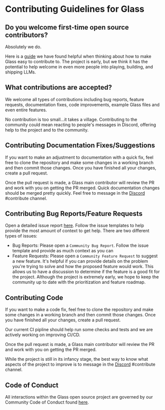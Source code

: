 # Contributing Guidelines for Glass

## Do you welcome first-time open source contributors?

Absolutely we do.

Here is a [guide](https://opensource.guide/how-to-contribute/) we have found helpful when thinking about how to make Glass easy to contribute to. The project is early, but we think it has the potential to help welcome in even more people into playing, building, and shipping LLMs.

## What contributions are accepted?

We welcome all types of contributions including bug reports, feature requests, documentation fixes, code improvements, example Glass files and even entire features.

No contribution is too small...it takes a village. Contributing to the community could mean reacting to people's messages in Discord, offering help to the project and to the community.

## Contributing Documentation Fixes/Suggestions

If you want to make an adjustment to documentation with a quick fix, feel free to clone the repository and make some changes in a working branch and then commit those changes. Once you have finished all your changes, create a pull request.

Once the pull request is made, a Glass main contributor will review the PR and work with you on getting the PR merged. Quick documentation changes should be merged pretty quickly. Feel free to message in the [Discord](https://discord.com/channels/1078745198575763526/1111788924499660830) #contribute channel.

## Contributing Bug Reports/Feature Requests

Open a detailed issue report [here](https://github.com/glass-lang/glass/issues). Follow the issue templates to help provide the most amount of context to get help. There are two different types of issues:

- Bug Reports: Please open a `Community Bug Report`. Follow the issue template and provide as much context as you can
- Feature Requests: Please open a `Community Feature Request` to suggest a new feature. It's helpful if you can provide details on the problem you're trying to solve and how the proposed feature would work. This allows us to have a discussion to determine if the feature is a good fit for the project. Although the project is extremely early, we hope to keep the community up to date with the prioritization and feature roadmap.

## Contributing Code

If you want to make a code fix, feel free to clone the repository and make some changes in a working branch and then commit those changes. Once you have finished all your changes, create a pull request.

Our current CI pipline should help run some checks and tests and we are actively working on improving CI/CD.

Once the pull request is made, a Glass main contributor will review the PR and work with you on getting the PR merged.

While the project is still in its infancy stage, the best way to know what aspects of the project to improve is to message in the [Discord](https://discord.com/channels/1078745198575763526/1111788924499660830) #contribute channel.

## Code of Conduct

All interactions within the Glass open source project are governed by our Community Code of Conduct found [here](https://discord.com/channels/1078745198575763526/1113910049744617554).
